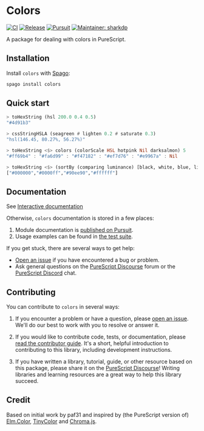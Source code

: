 # Colors

[![CI](https://github.com/purescript-contrib/purescript-colors/workflows/CI/badge.svg?branch=main)](https://github.com/purescript-contrib/purescript-colors/actions?query=workflow%3ACI+branch%3Amain)
[![Release](https://img.shields.io/github/release/purescript-contrib/purescript-colors.svg)](https://github.com/purescript-contrib/purescript-colors/releases)
[![Pursuit](https://pursuit.purescript.org/packages/purescript-colors/badge)](https://pursuit.purescript.org/packages/purescript-colors)
[![Maintainer: sharkdp](https://img.shields.io/badge/maintainer-sharkdp-teal.svg)](https://github.com/sharkdp)

A package for dealing with colors in PureScript.

## Installation

Install `colors` with [Spago](https://github.com/purescript/spago):

```sh
spago install colors
```

## Quick start

```purs
> toHexString (hsl 200.0 0.4 0.5)
"#4d91b3"

> cssStringHSLA (seagreen # lighten 0.2 # saturate 0.3)
"hsl(146.45, 80.27%, 56.27%)"

> toHexString <$> colors (colorScale HSL hotpink Nil darksalmon) 5
"#ff69b4" : "#fa6d99" : "#f47182" : "#ef7d76" : "#e9967a" : Nil

> toHexString <$> (sortBy (comparing luminance) [black, white, blue, lightgreen])
["#000000","#0000ff","#90ee90","#ffffff"]
```

## Documentation

See [Interactive documentation](http://sharkdp.github.io/purescript-colors/)

Otherwise, `colors` documentation is stored in a few places:

1. Module documentation is [published on Pursuit](https://pursuit.purescript.org/packages/purescript-colors).
1. Usage examples can be found in [the test suite](./test).

If you get stuck, there are several ways to get help:

- [Open an issue](https://github.com/purescript-contrib/purescript-colors/issues) if you have encountered a bug or problem.
- Ask general questions on the [PureScript Discourse](https://discourse.purescript.org) forum or the [PureScript Discord](https://discord.com/invite/sMqwYUbvz6) chat.

## Contributing

You can contribute to `colors` in several ways:

1. If you encounter a problem or have a question, please [open an issue](https://github.com/purescript-contrib/purescript-colors/issues). We'll do our best to work with you to resolve or answer it.

2. If you would like to contribute code, tests, or documentation, please [read the contributor guide](./CONTRIBUTING.md). It's a short, helpful introduction to contributing to this library, including development instructions.

3. If you have written a library, tutorial, guide, or other resource based on this package, please share it on the [PureScript Discourse](https://discourse.purescript.org)! Writing libraries and learning resources are a great way to help this library succeed.

## Credit

Based on initial work by paf31 and inspired by (the PureScript version of) [Elm.Color](https://github.com/brainrape/purescript-elm-color), [TinyColor](https://github.com/bgrins/TinyColor) and [Chroma.js](https://github.com/gka/chroma.js).
